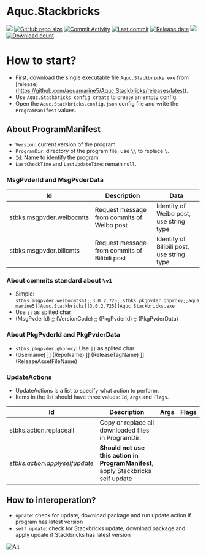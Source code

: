 # Aquc.Stackbricks
[![](https://img.shields.io/badge/.NET-%206-blue)]()
[![GitHub repo size](https://img.shields.io/github/repo-size/aquamarine5/Aquc.Stackbricks)](https://github.com/aquamarine5/Aquc.Stackbricks)
[![Commit Activity](https://img.shields.io/github/commit-activity/m/aquamarine5/Aquc.Stackbricks)]()
[![Last commit](https://img.shields.io/github/last-commit/aquamarine5/Aquc.Stackbricks)]()
[![Release date](https://img.shields.io/github/release-date-pre/aquamarine5/Aquc.Stackbricks)]()
[![](https://img.shields.io/github/actions/workflow/status/aquamarine5/Aquc.Stackbricks/codeql.yml)]()
[![Download count](https://img.shields.io/github/downloads/aquamarine5/Aquc.Stackbricks/total)]()
# How to start?
- First, download the single executable file `Aquc.Stackbricks.exe` from [release] (https://github.com/aquamarine5/Aquc.Stackbricks/releases/latest).
- Use `Aquc.Stackbricks config create` to create an empty config.
- Open the `Aquc.Stackbricks.config.json` config file and write the `ProgramManifest` values.
## About ProgramManifest
- `Version`: current version of the program
- `ProgramDir`: directory of the program file, use `\\` to replace `\`.
- `Id`: Name to identify the program
- `LastCheckTime` and `LastUpdateTime`: remain `null`.
### MsgPvderId and MsgPvderData

| Id |Description |Data
| --- | --- | --- |
|stbks.msgpvder.weibocmts|Request message from commits of Weibo post|Identity of Weibo post, use string type|
|stbks.msgpvder.bilicmts|Request message from commits of Bilibili post|Identity of Bilibili post, use string type|

### About commits standard about `%v1`
- Simple: `stbks.msgpvder.weibocmts%1;;3.0.2.725;;stbks.pkgpvder.ghproxy;;aquamarine5]]Aquc.Stackbricks]]3.0.2.725]]Aquc.Stackbricks.exe​`
- Use `;;` as splited char
- (MsgPvderId) ;; (VersionCode) ;; (PkgPvderId) ;; (PkgPvderData)

### About PkgPvderId and PkgPvderData
- `stbks.pkgpvder.ghproxy`: Use `]]` as splited char
- (Username) ]] (RepoName) ]] (ReleaseTagName) ]] (ReleaseAssetFileName)

### UpdateActions
- UpdateActions is a list to specify what action to perform.
- Items in the list should have three values: `Id`, `Args` and `Flags`.

| Id | Description | Args | Flags
| ----------- | ----------- |-------|-------|
| stbks.action.replaceall | Copy or replace all downloaded files in ProgramDir.| | | |
| *stbks.action.applyselfupdate* | **Should not use this action in ProgramManifest**, apply Stackbricks self update| | | |

## How to interoperation?
- `update`: check for update, download package and run update action if program has latest version
- `self update`: check for Stackbricks update, download package and apply update if Stackbricks has latest version

![Alt](https://repobeats.axiom.co/api/embed/65438e651c9b1b2fb5ac54201fc8ec26cba0b0a9.svg "Repobeats analytics image")
